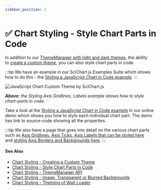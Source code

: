 ```yaml
---
sidebar_position: 3
---
```


# ✅ Chart Styling - Style Chart Parts in Code

In addition to our [ThemeManager with light and dark themes](/docs/2d-charts/styling-and-theming/theme-manager-api/index.md), the ability to [create a custom theme](/docs/2d-charts/styling-and-theming/creating-custom-theme/index.md), you can also style chart parts in code.

:::tip
We have an example in our SciChart.js Examples Suite which shows how to do this - the [Styling a JavaScript Chart in Code example](https://demo.scichart.com/javascript-chart-styling-theming-in-code).
:::

![JavaScript Chart Custom Theme by SciChart.js](/images/Axis_styling.png)

_**Above:** the Styling Axis Gridlines, Labels example shows how to style chart-parts in code._

Take a look at the [Styling a JavaScript Chart in Code example](https://demo.scichart.com/javascript-chart-styling-theming-in-code) in our online demo which shows you how to style each individual chart part. The demo has link to source-code showing all the properties.

:::tip
We also have a page that goes into detail on the various chart parts such as [Axis Gridlines, Axis Ticks, Axis Labels that can be styled here](/docs/2d-charts/axis-api/axis-styling/title-labels-gridlines-axis-band-style/index.md) and [styling Axis Borders and Backgrounds here](/docs/2d-charts/axis-api/axis-styling/axis-borders-and-background/index.md).
:::

#### See Also

* [Chart Styling - Creating a Custom Theme](/docs/2d-charts/styling-and-theming/creating-custom-theme/index.md)
* [Chart Styling - Style Chart Parts in Code](/docs/2d-charts/styling-and-theming/style-chart-parts-in-code/index.md)
* [Chart Styling - ThemeManager API](/docs/2d-charts/styling-and-theming/theme-manager-api/index.md)
* [Chart Styling - Image, Transparent or Blurred Backgrounds](/docs/2d-charts/styling-and-theming/image-transparent-blurred-backgrounds/index.md)
* [Chart Styling - Theming of Wait Loader](/docs/2d-charts/styling-and-theming/theming-of-wait-loader/index.md)